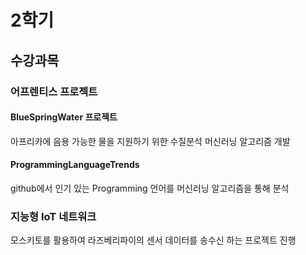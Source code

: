 # 2학기
## 수강과목
### 어프렌티스 프로젝트
#### BlueSpringWater 프로젝트
아프리카에 음용 가능한 물을 지원하기 위한 수질분석 머신러닝 알고리즘 개발

#### ProgrammingLanguageTrends
github에서 인기 있는 Programming 언어를 머신러닝 알고리즘을 통해 분석

### 지능형 IoT 네트워크
모스키토를 활용하여 라즈베리파이의 센서 데이터를 송수신 하는 프로젝트 진행
